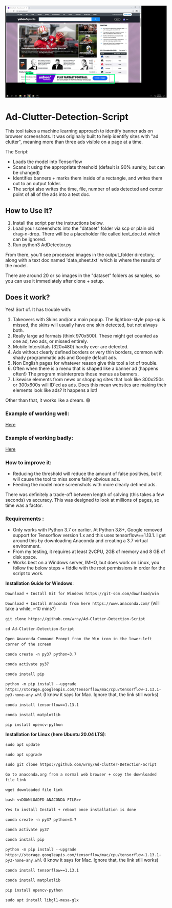 ![](https://github.com/wrny/Ad-Clutter-Detection-Script/blob/master/sample_outputs/other_examples/Detected_image_1660327704_screenshot.jpg.png?raw=true)

# Ad-Clutter-Detection-Script

This tool takes a machine learning approach to identify banner ads on browser screenshots. It was originally built to help identify sites with "ad clutter", meaning more than three ads visible on a page at a time. 

The Script:
* Loads the model into Tensorflow
* Scans it using the appropriate threshold (default is 90% sureity, but can be changed)
* Identifies banners + marks them inside of a rectangle, and writes them out to an output folder.
* The script also writes the time, file, number of ads detected and center point of all of the ads into a text doc.

## How to Use It?
1. Install the script per the instructions below.
2. Load your screenshots into the "dataset" folder via scp or plain old drag-n-drop. There will be a placeholder file called text_doc.txt which can be ignored.
3. Run python3 AdDetector.py

From there, you'll see processed images in the output_folder directory, along with a text doc named 'data_sheet.txt' which is where the results of the model. 

There are around 20 or so images in the "dataset" folders as samples, so you can use it immediately after clone + setup.

## Does it work?
Yes! Sort of. It has trouble with:

1. Takeovers with Skins and/or a main popup. The lightbox-style pop-up is missed, the skins will usually have one skin detected, but not always both.
2. Really large ad formats (think 970x500). These might get counted as one ad, two ads, or missed entirely.
3. Mobile Interstitals (320x480) hardly ever are detected.
4. Ads without clearly defined borders or very thin borders, common with shady programmatic ads and Google default ads.
5. Non English pages for whatever reason give this tool a lot of trouble.
6. Often when there is a menu that is shaped like a banner ad (happens often!) The program misinterprets those menus as banners.
7. Likewise elements from news or shopping sites that look like 300x250s or 300x600s will ID'ed as ads. Does this mean websites are making their elements look like ads? It happens a lot!

Other than that, it works like a dream. 😅

### Example of working well:
[Here](https://github.com/wrny/Ad-Clutter-Detection-Script/blob/master/sample_outputs/good_examples/Detected_image_1660474931_allrecipes.com_2022-08-14-07-58-48_5_.png.png "Here")

### Example of working badly:
[Here](https://github.com/wrny/Ad-Clutter-Detection-Script/blob/master/sample_outputs/bad_examples/Detected_image_1660474931_airbnb.com_2022-08-14-00-29-23_1_.png.png "Here")

### How to improve it:
* Reducing the threshold will reduce the amount of false positives, but it will cause the tool to miss some fairly obvious ads.
* Feeding the model more screenshots with more clearly defined ads.

There was definitely a trade-off between length of solving (this takes a few seconds) vs accuracy. This was designed to look at millions of pages, so time was a factor.

### Requirements :
* Only works with Python 3.7 or earlier. At Python 3.8+, Google removed support for Tensorflow version 1.x and this uses tensorflow==1.13.1. I get around this by downloading Anaconda and creating a 3.7 virtual environment.
* From my testing, it requires at least 2vCPU, 2GB of memory and 8 GB of disk space. 
* Works best on a Windows server, IMHO, but does work on Linux, you follow the below steps + fiddle with the root permissions in order for the script to work.

**Installation Guide for Windows**:

`Download + Install Git for Windows https://git-scm.com/download/win`

`Download + Install Anaconda from here https://www.anaconda.com/` (will take a while, ~10 mins?)

`git clone https://github.com/wrny/Ad-Clutter-Detection-Script`

`cd Ad-Clutter-Detection-Script`

`Open Anaconda Command Prompt from the Win icon in the lower-left corner of the screen`

`conda create -n py37 python=3.7`

`conda activate py37`

`conda install pip`

`python -m pip install --upgrade https://storage.googleapis.com/tensorflow/mac/cpu/tensorflow-1.13.1-py3-none-any.whl` (I know it says for Mac. Ignore that, the link still works)

`conda install tensorflow==1.13.1`

`conda install matplotlib`

`pip install opencv-python`


**Installation for Linux (here Ubuntu 20.04 LTS)**:

`sudo apt update`

`sudo apt upgrade`

`sudo git clone https://github.com/wrny/Ad-Clutter-Detection-Script`

`Go to anaconda.org from a normal web browser + copy the downloaded file link`

`wget downloaded file link`

`bash <<DOWNLOADED ANACONDA FILE>>`

`Yes to install Install + reboot once installation is done`

`conda create -n py37 python=3.7`

`conda activate py37`

`conda install pip` 

`python -m pip install --upgrade https://storage.googleapis.com/tensorflow/mac/cpu/tensorflow-1.13.1-py3-none-any.whl` (I know it says for Mac. Ignore that, the link still works)

`conda install tensorflow==1.13.1`

`conda install matplotlib`

`pip install opencv-python`

`sudo apt install libgl1-mesa-glx`
